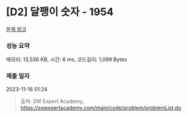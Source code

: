# [D2] 달팽이 숫자 - 1954 

[문제 링크](https://swexpertacademy.com/main/code/problem/problemDetail.do?contestProbId=AV5PobmqAPoDFAUq) 

### 성능 요약

메모리: 13,536 KB, 시간: 6 ms, 코드길이: 1,099 Bytes

### 제출 일자

2023-11-16 01:24



> 출처: SW Expert Academy, https://swexpertacademy.com/main/code/problem/problemList.do